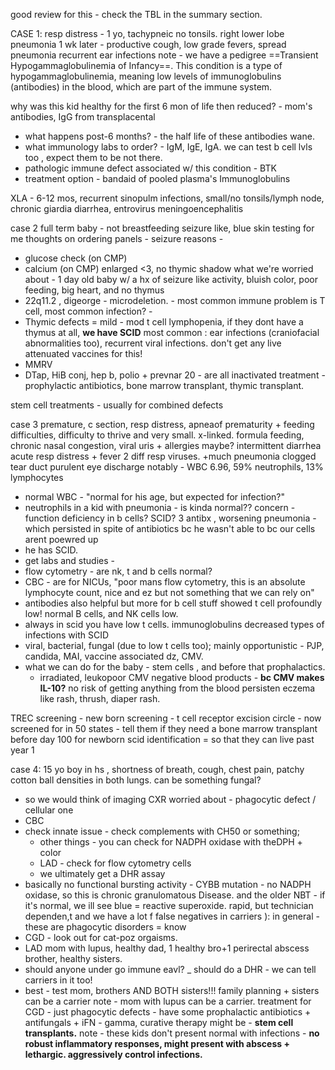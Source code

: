 good review for this - check the TBL in the summary section. 

CASE 1: 
resp distress - 1 yo, tachypneic 
no tonsils. 
right lower lobe pneumonia 
1 wk later - productive cough, low grade fevers, spread pneumonia
recurrent ear infections 
note - we have a pedigree 
==Transient Hypogammaglobulinemia of Infancy==. This condition is a type of hypogammaglobulinemia, meaning low levels of immunoglobulins (antibodies) in the blood, which are part of the immune system.

why was this kid healthy for the first 6 mon of life then reduced? - mom's antibodies, IgG from transplacental 
- what happens post-6 months? - the half life of these antibodies wane. 
- what immunology labs to order? - IgM, IgE, IgA. we can test b cell lvls too , expect them to be not there. 
- pathologic immune defect associated w/ this condition - BTK
- treatment option - bandaid of pooled plasma's Immunoglobulins 

XLA - 6-12 mos, recurrent sinopulm infections, small/no tonsils/lymph node, chronic giardia diarrhea, entrovirus meningoencephalitis 

case 2 
full term baby - not breastfeeding
seizure like, blue skin 
testing for me
thoughts on ordering panels - 
seizure reasons -
- glucose check (on CMP)
- calcium (on CMP)
enlarged <3, no thymic shadow
what we're worried about - 
1 day old baby w/ a hx of seizure like activity, bluish color,  poor feeding, big heart, and no thymus 
- 22q11.2 , digeorge - microdeletion. - most common immune problem is T cell, most common infection? - 
- Thymic defects = mild - mod t cell lymphopenia, if they dont have a thymus at all, **we have SCID**
most common : ear infections (craniofacial abnormalities too), recurrent viral infections. 
don't get any live attenuated vaccines for this! 
- MMRV 
- DTap, HiB conj, hep b, polio + prevnar 20 - are all inactivated 
treatment - prophylactic antibiotics, bone marrow transplant, thymic transplant.  

stem cell treatments - usually for combined defects

case 3 
premature, c section, resp distress, apneaof prematurity + feeding difficulties, difficulty to thrive and very small. x-linked. 
formula feeding, chronic nasal congestion, viral uris + allergies maybe? 
intermittent diarrhea 
acute resp distress + fever
2 diff resp viruses. +much pneumonia 
clogged tear duct purulent eye discharge
notably - WBC 6.96, 59% neutrophils, 13% lymphocytes
- normal WBC - "normal for his age, but expected for infection?"
- neutrophils in a kid with pneumonia - is kinda normal?? 
concern - function deficiency in b cells? SCID? 
3 antibx , worsening pneumonia - which persisted in spite of antibiotics bc he wasn't able to bc our cells arent poewred up 
- he has SCID. 
- get labs and studies - 
- flow cytometry - are nk, t and b cells normal? 
- CBC - are for NICUs, "poor mans flow cytometry, this is an absolute lymphocyte count, nice and ez but not something that we can rely on"
- antibodies also helpful but more for b cell stuff
showed t cell profoundly low! normal B cells, and NK cells low. 
- always in scid you have low t cells. 
immunoglobulins decreased 
types of infections with SCID
- viral, bacterial, fungal (due to low t cells too); mainly opportunistic - PJP, candida, MAI, vaccine associated dz, CMV. 
- what we can do for the baby - stem cells , and before that prophalactics. 
	- irradiated, leukopoor CMV negative blood products - **bc CMV makes IL-10?** no risk of getting anything from the blood 
persisten eczema like rash, thrush, diaper rash. 

TREC screening - new born screening - t cell receptor excision circle - now screened for in 50 states - tell them if they need a bone marrow transplant before day 100 
for newborn scid identification = so that they can live past year 1 

case 4: 
15 yo boy in hs , shortness of breath, cough, chest pain, patchy cotton ball densities in both lungs. 
can be something fungal? 
- so we would think of imaging CXR 
worried about - phagocytic defect / cellular one 
- CBC
- check innate issue - check complements with CH50 or something; 
	- other things - you can check for NADPH oxidase with theDPH + color 
	- LAD - check for flow cytometry cells 
	- we ultimately get a DHR assay 
- basically no functional bursting activity - CYBB mutation - no NADPH oxidase, so this is chronic granulomatous Disease. 
and the older NBT - if it's normal, we ill see blue = reactive superoxide. rapid, but technician dependen,t and we have a lot f false negatives in carriers ): 
in general - these are phagocytic disorders = know 
- CGD - look out for cat-poz orgaisms. 
- LAD 
mom with lupus, healthy dad, 1 healthy bro+1 perirectal abscess brother, healthy sisters. 
- should anyone under go immune eavl? _ should do a DHR - we can tell carriers in it too! 
- best - test mom, brothers AND BOTH sisters!!! family planning + sisters can be a carrier 
note - mom with lupus can be a carrier. 
treatment for CGD - just phagocytic defects -  have some prophalactic antibiotics + antifungals + iFN - gamma, curative therapy might be - **stem cell transplants.** 
note - these kids don't present normal with infections - **no robust inflammatory responses, might present with abscess + lethargic. aggressively control infections.**
